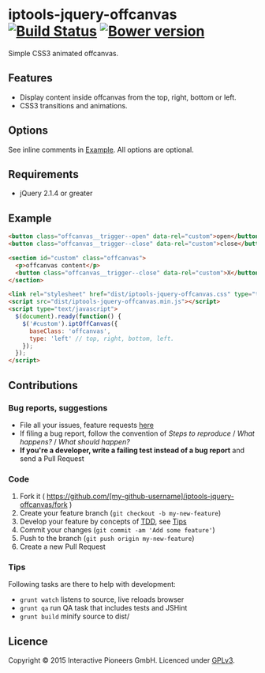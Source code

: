 # iptools-jquery-offcanvas [![Build Status](http://img.shields.io/travis/interactive-pioneers/iptools-jquery-offcanvas.svg)](https://travis-ci.org/interactive-pioneers/iptools-jquery-offcanvas) [![Bower version](https://badge.fury.io/bo/iptools-jquery-offcanvas.svg)](http://badge.fury.io/bo/iptools-jquery-offcanvas)

Simple CSS3 animated offcanvas.

## Features

- Display content inside offcanvas from the top, right, bottom or left.
- CSS3 transitions and animations.

## Options

See inline comments in [Example](#example). All options are optional.

## Requirements

- jQuery 2.1.4 or greater

## Example

```html
<button class="offcanvas__trigger--open" data-rel="custom">open</button>
<button class="offcanvas__trigger--close" data-rel="custom">close</button>

<section id="custom" class="offcanvas">
  <p>offcanvas content</p>
  <button class="offcanvas__trigger--close" data-rel="custom">X</button>
</section>

<link rel="stylesheet" href="dist/iptools-jquery-offcanvas.css" type="text/css">
<script src="dist/iptools-jquery-offcanvas.min.js"></script>
<script type="text/javascript">
  $(document).ready(function() {
    $('#custom').iptOffCanvas({
      baseClass: 'offcanvas',
      type: 'left' // top, right, bottom, left.
    });
  });
</script>
```

## Contributions

### Bug reports, suggestions

- File all your issues, feature requests [here](https://github.com/interactive-pioneers/iptools-jquery-offcanvas/issues)
- If filing a bug report, follow the convention of _Steps to reproduce_ / _What happens?_ / _What should happen?_
- __If you're a developer, write a failing test instead of a bug report__ and send a Pull Request

### Code

1. Fork it ( https://github.com/[my-github-username]/iptools-jquery-offcanvas/fork )
2. Create your feature branch (`git checkout -b my-new-feature`)
3. Develop your feature by concepts of [TDD](http://en.wikipedia.org/wiki/Test-driven_development), see [Tips](#tips)
3. Commit your changes (`git commit -am 'Add some feature'`)
4. Push to the branch (`git push origin my-new-feature`)
5. Create a new Pull Request

### Tips

Following tasks are there to help with development:

- `grunt watch` listens to source, live reloads browser 
- `grunt qa` run QA task that includes tests and JSHint
- `grunt build` minify source to dist/

## Licence

Copyright © 2015 Interactive Pioneers GmbH. Licenced under [GPLv3](LICENSE).
